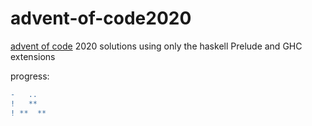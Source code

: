 # advent-of-code2020
[advent of code](https://adventofcode.com/) 2020 solutions using only the haskell Prelude and GHC extensions

progress:
```diff
-   ..
!   ** 
! **  **
```
